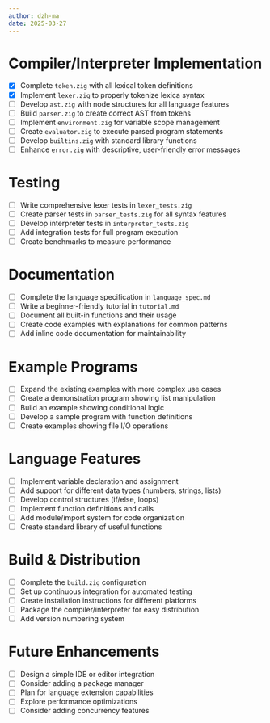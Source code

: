 ```yaml
---
author: dzh-ma
date: 2025-03-27
---
```


# Compiler/Interpreter Implementation
- [x] Complete `token.zig` with all lexical token definitions
- [x] Implement `lexer.zig` to properly tokenize lexica syntax
- [ ] Develop `ast.zig` with node structures for all language features
- [ ] Build `parser.zig` to create correct AST from tokens
- [ ] Implement `environment.zig` for variable scope management
- [ ] Create `evaluator.zig` to execute parsed program statements
- [ ] Develop `builtins.zig` with standard library functions
- [ ] Enhance `error.zig` with descriptive, user-friendly error messages

# Testing
- [ ] Write comprehensive lexer tests in `lexer_tests.zig`
- [ ] Create parser tests in `parser_tests.zig` for all syntax features
- [ ] Develop interpreter tests in `interpreter_tests.zig`
- [ ] Add integration tests for full program execution
- [ ] Create benchmarks to measure performance

# Documentation
- [ ] Complete the language specification in `language_spec.md`
- [ ] Write a beginner-friendly tutorial in `tutorial.md`
- [ ] Document all built-in functions and their usage
- [ ] Create code examples with explanations for common patterns
- [ ] Add inline code documentation for maintainability

# Example Programs
- [ ] Expand the existing examples with more complex use cases
- [ ] Create a demonstration program showing list manipulation
- [ ] Build an example showing conditional logic
- [ ] Develop a sample program with function definitions
- [ ] Create examples showing file I/O operations

# Language Features
- [ ] Implement variable declaration and assignment
- [ ] Add support for different data types (numbers, strings, lists)
- [ ] Develop control structures (if/else, loops)
- [ ] Implement function definitions and calls
- [ ] Add module/import system for code organization
- [ ] Create standard library of useful functions

# Build & Distribution
- [ ] Complete the `build.zig` configuration
- [ ] Set up continuous integration for automated testing
- [ ] Create installation instructions for different platforms
- [ ] Package the compiler/interpreter for easy distribution
- [ ] Add version numbering system

# Future Enhancements
- [ ] Design a simple IDE or editor integration
- [ ] Consider adding a package manager
- [ ] Plan for language extension capabilities
- [ ] Explore performance optimizations
- [ ] Consider adding concurrency features

